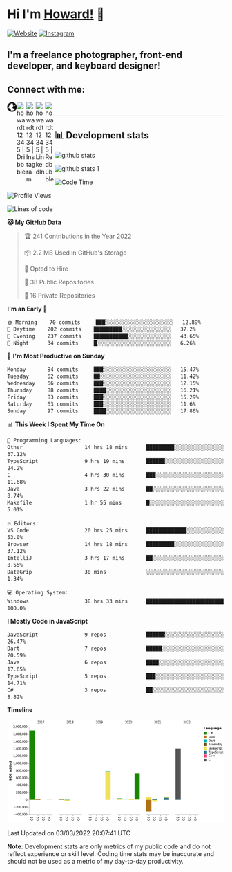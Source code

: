 # Hi I'm [Howard!][website] 👋

[![Website](https://img.shields.io/website?label=howardt12345.com&style=for-the-badge&url=https%3A%2F%2Fhowardt12345.com)](https://howardt12345.com)
[![Instagram](https://img.shields.io/badge/instagram-%23E4405F.svg?&style=for-the-badge&logo=instagram&logoColor=white)](https://instagram.com/howardt12345)

I'm a freelance photographer, front-end developer, and keyboard designer!
---

## Connect with me:

[<img align="left" alt="howardt12345.com" width="22px" src="https://raw.githubusercontent.com/iconic/open-iconic/master/svg/globe.svg" />][website]
[<img align="left" alt="howardt12345 | Dribbble" width="22px" src="https://cdn.jsdelivr.net/npm/simple-icons@v3/icons/dribbble.svg" />][dribbble]
[<img align="left" alt="howardt12345 | Instagram" width="22px" src="https://cdn.jsdelivr.net/npm/simple-icons@v3/icons/instagram.svg" />][instagram]
[<img align="left" alt="howardt12345 | LinkedIn" width="22px" src="https://cdn.jsdelivr.net/npm/simple-icons@v3/icons/linkedin.svg" />][linkedin]
[<img align="left" alt="howardt12345 | Redbubble" width="22px" src="https://cdn.jsdelivr.net/npm/simple-icons@v3/icons/redbubble.svg" />][redbubble]

<br />

---

## 📊 Development stats

![github stats](https://github-readme-stats.vercel.app/api?username=howardt12345&show_icons=true&hide_border=true&theme=dark&hide=contribs,issues)

![github stats 1](https://github-readme-stats.vercel.app/api/top-langs?username=howardt12345&langs_count=8&show_icons=true&hide_border=true&theme=dark&layout=compact)

<!--START_SECTION:waka-->
![Code Time](http://img.shields.io/badge/Code%20Time-203%20hrs%2048%20mins-blue)

![Profile Views](http://img.shields.io/badge/Profile%20Views-35-blue)

![Lines of code](https://img.shields.io/badge/From%20Hello%20World%20I%27ve%20Written-5%20Million%20lines%20of%20code-blue)

**🐱 My GitHub Data** 

> 🏆 241 Contributions in the Year 2022
 > 
> 📦 2.2 MB Used in GitHub's Storage 
 > 
> 💼 Opted to Hire
 > 
> 📜 38 Public Repositories 
 > 
> 🔑 16 Private Repositories  
 > 
**I'm an Early 🐤** 

```text
🌞 Morning    70 commits     ███░░░░░░░░░░░░░░░░░░░░░░   12.89% 
🌆 Daytime    202 commits    █████████░░░░░░░░░░░░░░░░   37.2% 
🌃 Evening    237 commits    ███████████░░░░░░░░░░░░░░   43.65% 
🌙 Night      34 commits     █░░░░░░░░░░░░░░░░░░░░░░░░   6.26%

```
📅 **I'm Most Productive on Sunday** 

```text
Monday       84 commits     ███░░░░░░░░░░░░░░░░░░░░░░   15.47% 
Tuesday      62 commits     ██░░░░░░░░░░░░░░░░░░░░░░░   11.42% 
Wednesday    66 commits     ███░░░░░░░░░░░░░░░░░░░░░░   12.15% 
Thursday     88 commits     ████░░░░░░░░░░░░░░░░░░░░░   16.21% 
Friday       83 commits     ███░░░░░░░░░░░░░░░░░░░░░░   15.29% 
Saturday     63 commits     ███░░░░░░░░░░░░░░░░░░░░░░   11.6% 
Sunday       97 commits     ████░░░░░░░░░░░░░░░░░░░░░   17.86%

```


📊 **This Week I Spent My Time On** 

```text
💬 Programming Languages: 
Other                    14 hrs 18 mins      █████████░░░░░░░░░░░░░░░░   37.12% 
TypeScript               9 hrs 19 mins       ██████░░░░░░░░░░░░░░░░░░░   24.2% 
C                        4 hrs 30 mins       ███░░░░░░░░░░░░░░░░░░░░░░   11.68% 
Java                     3 hrs 22 mins       ██░░░░░░░░░░░░░░░░░░░░░░░   8.74% 
Makefile                 1 hr 55 mins        █░░░░░░░░░░░░░░░░░░░░░░░░   5.01%

🔥 Editors: 
VS Code                  20 hrs 25 mins      █████████████░░░░░░░░░░░░   53.0% 
Browser                  14 hrs 18 mins      █████████░░░░░░░░░░░░░░░░   37.12% 
IntelliJ                 3 hrs 17 mins       ██░░░░░░░░░░░░░░░░░░░░░░░   8.55% 
DataGrip                 30 mins             ░░░░░░░░░░░░░░░░░░░░░░░░░   1.34%

💻 Operating System: 
Windows                  38 hrs 33 mins      █████████████████████████   100.0%

```

**I Mostly Code in JavaScript** 

```text
JavaScript               9 repos             ██████░░░░░░░░░░░░░░░░░░░   26.47% 
Dart                     7 repos             █████░░░░░░░░░░░░░░░░░░░░   20.59% 
Java                     6 repos             ████░░░░░░░░░░░░░░░░░░░░░   17.65% 
TypeScript               5 repos             ███░░░░░░░░░░░░░░░░░░░░░░   14.71% 
C#                       3 repos             ██░░░░░░░░░░░░░░░░░░░░░░░   8.82%

```


**Timeline**

![Chart not found](https://raw.githubusercontent.com/howardt12345/howardt12345/master/charts/bar_graph.png) 


 Last Updated on 03/03/2022 20:07:41 UTC
<!--END_SECTION:waka-->

**Note**: Development stats are only metrics of my public code and do not reflect experience or skill level. Coding time stats may be inaccurate and should not be used as a metric of my day-to-day productivity.

[website]: https://howardt12345.com
[dribbble]: https://dribbble.com/howardt12345
[instagram]: https://instagram.com/howardt12345
[linkedin]: https://linkedin.com/in/howardt12345
[redbubble]: https://www.redbubble.com/people/howardt12345/
